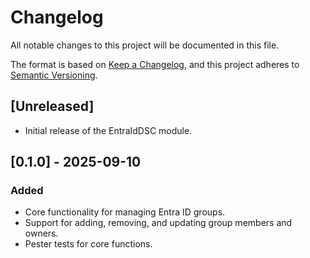 # Changelog

All notable changes to this project will be documented in this file.

The format is based on [Keep a Changelog](https://keepachangelog.com/en/1.0.0/),
and this project adheres to [Semantic Versioning](https://semver.org/spec/v2.0.0.html).

## [Unreleased]

- Initial release of the EntraIdDSC module.

## [0.1.0] - 2025-09-10

### Added

- Core functionality for managing Entra ID groups.
- Support for adding, removing, and updating group members and owners.
- Pester tests for core functions.
